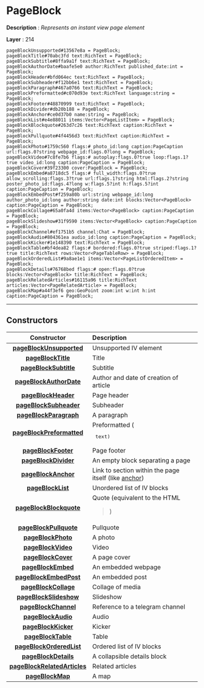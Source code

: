 # PageBlock

**Description** : *Represents an instant view page element*

**Layer** : 214

```tl
pageBlockUnsupported#13567e8a = PageBlock;
pageBlockTitle#70abc3fd text:RichText = PageBlock;
pageBlockSubtitle#8ffa9a1f text:RichText = PageBlock;
pageBlockAuthorDate#baafe5e0 author:RichText published_date:int = PageBlock;
pageBlockHeader#bfd064ec text:RichText = PageBlock;
pageBlockSubheader#f12bb6e1 text:RichText = PageBlock;
pageBlockParagraph#467a0766 text:RichText = PageBlock;
pageBlockPreformatted#c070d93e text:RichText language:string = PageBlock;
pageBlockFooter#48870999 text:RichText = PageBlock;
pageBlockDivider#db20b188 = PageBlock;
pageBlockAnchor#ce0d37b0 name:string = PageBlock;
pageBlockList#e4e88011 items:Vector<PageListItem> = PageBlock;
pageBlockBlockquote#263d7c26 text:RichText caption:RichText = PageBlock;
pageBlockPullquote#4f4456d3 text:RichText caption:RichText = PageBlock;
pageBlockPhoto#1759c560 flags:# photo_id:long caption:PageCaption url:flags.0?string webpage_id:flags.0?long = PageBlock;
pageBlockVideo#7c8fe7b6 flags:# autoplay:flags.0?true loop:flags.1?true video_id:long caption:PageCaption = PageBlock;
pageBlockCover#39f23300 cover:PageBlock = PageBlock;
pageBlockEmbed#a8718dc5 flags:# full_width:flags.0?true allow_scrolling:flags.3?true url:flags.1?string html:flags.2?string poster_photo_id:flags.4?long w:flags.5?int h:flags.5?int caption:PageCaption = PageBlock;
pageBlockEmbedPost#f259a80b url:string webpage_id:long author_photo_id:long author:string date:int blocks:Vector<PageBlock> caption:PageCaption = PageBlock;
pageBlockCollage#65a0fa4d items:Vector<PageBlock> caption:PageCaption = PageBlock;
pageBlockSlideshow#31f9590 items:Vector<PageBlock> caption:PageCaption = PageBlock;
pageBlockChannel#ef1751b5 channel:Chat = PageBlock;
pageBlockAudio#804361ea audio_id:long caption:PageCaption = PageBlock;
pageBlockKicker#1e148390 text:RichText = PageBlock;
pageBlockTable#bf4dea82 flags:# bordered:flags.0?true striped:flags.1?true title:RichText rows:Vector<PageTableRow> = PageBlock;
pageBlockOrderedList#9a8ae1e1 items:Vector<PageListOrderedItem> = PageBlock;
pageBlockDetails#76768bed flags:# open:flags.0?true blocks:Vector<PageBlock> title:RichText = PageBlock;
pageBlockRelatedArticles#16115a96 title:RichText articles:Vector<PageRelatedArticle> = PageBlock;
pageBlockMap#a44f3ef6 geo:GeoPoint zoom:int w:int h:int caption:PageCaption = PageBlock;
```

---

## Constructors

| Constructor | Description |
| :---: | :--- |
| [**pageBlockUnsupported**](constructor/pageBlockUnsupported) | Unsupported IV element |
| [**pageBlockTitle**](constructor/pageBlockTitle) | Title |
| [**pageBlockSubtitle**](constructor/pageBlockSubtitle) | Subtitle |
| [**pageBlockAuthorDate**](constructor/pageBlockAuthorDate) | Author and date of creation of article |
| [**pageBlockHeader**](constructor/pageBlockHeader) | Page header |
| [**pageBlockSubheader**](constructor/pageBlockSubheader) | Subheader |
| [**pageBlockParagraph**](constructor/pageBlockParagraph) | A paragraph |
| [**pageBlockPreformatted**](constructor/pageBlockPreformatted) | Preformatted (<pre> text) |
| [**pageBlockFooter**](constructor/pageBlockFooter) | Page footer |
| [**pageBlockDivider**](constructor/pageBlockDivider) | An empty block separating a page |
| [**pageBlockAnchor**](constructor/pageBlockAnchor) | Link to section within the page itself (like <a href="#target">anchor</a>) |
| [**pageBlockList**](constructor/pageBlockList) | Unordered list of IV blocks |
| [**pageBlockBlockquote**](constructor/pageBlockBlockquote) | Quote (equivalent to the HTML <blockquote>) |
| [**pageBlockPullquote**](constructor/pageBlockPullquote) | Pullquote |
| [**pageBlockPhoto**](constructor/pageBlockPhoto) | A photo |
| [**pageBlockVideo**](constructor/pageBlockVideo) | Video |
| [**pageBlockCover**](constructor/pageBlockCover) | A page cover |
| [**pageBlockEmbed**](constructor/pageBlockEmbed) | An embedded webpage |
| [**pageBlockEmbedPost**](constructor/pageBlockEmbedPost) | An embedded post |
| [**pageBlockCollage**](constructor/pageBlockCollage) | Collage of media |
| [**pageBlockSlideshow**](constructor/pageBlockSlideshow) | Slideshow |
| [**pageBlockChannel**](constructor/pageBlockChannel) | Reference to a telegram channel |
| [**pageBlockAudio**](constructor/pageBlockAudio) | Audio |
| [**pageBlockKicker**](constructor/pageBlockKicker) | Kicker |
| [**pageBlockTable**](constructor/pageBlockTable) | Table |
| [**pageBlockOrderedList**](constructor/pageBlockOrderedList) | Ordered list of IV blocks |
| [**pageBlockDetails**](constructor/pageBlockDetails) | A collapsible details block |
| [**pageBlockRelatedArticles**](constructor/pageBlockRelatedArticles) | Related articles |
| [**pageBlockMap**](constructor/pageBlockMap) | A map |